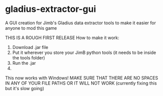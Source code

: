 # gladius-extractor-gui
A GUI creation for Jimb's Gladius data extractor tools to make it easier for anyone to mod this game


THIS IS A ROUGH FIRST RELEASE
How to make it work:
1. Download .jar file
2. Put it wherever you store your JimB python tools (it needs to be inside the tools folder)
3. Run the .jar
4. 
This now works with Windows!
MAKE SURE THAT THERE ARE NO SPACES IN ANY OF YOUR FILE PATHS OR IT WILL NOT WORK (currently fixing this but it's slow going)
